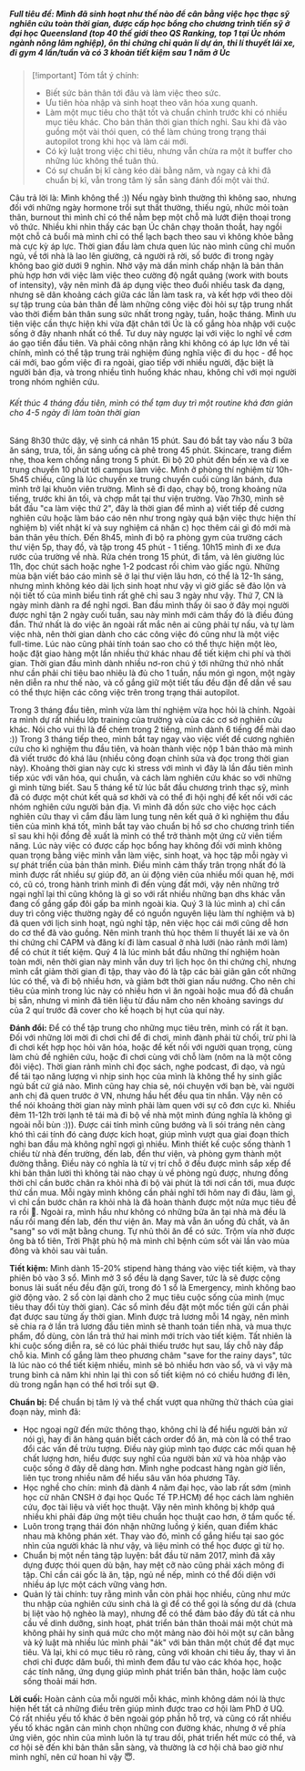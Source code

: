 ##### **Full tiêu đề:** Mình đã sinh hoạt như thế nào để cân bằng việc học thạc sỹ nghiên cứu toàn thời gian, được cấp học bổng cho chương trình tiến sỹ ở đại học Queensland (top 40 thế giới theo QS Ranking, top 1 tại Úc nhóm ngành nông lâm nghiệp), ôn thi chứng chỉ quản lí dự án, thi lí thuyết lái xe, đi gym 4 lần/tuần và có 3 khoản tiết kiệm sau 1 năm ở Úc

> [!important] Tóm tắt ý chính: 
>  - Biết sức bản thân tới đâu và làm việc theo sức. 
> - Ưu tiên hòa nhập và sinh hoạt theo văn hóa xung quanh.
> - Làm một mục tiêu cho thật tốt và chuẩn chỉnh trước khi có nhiều mục tiêu khác. Cho bản thân thời gian thích nghi. Sau khi đã vào guồng một vài thói quen, có thể làm chúng trong trạng thái autopilot trong khi học và làm cái mới.
> - Có kỷ luật trong việc chi tiêu, nhưng vẫn chừa ra một ít buffer cho những lúc không thể tuân thủ.
> - Có sự chuẩn bị kĩ càng kéo dài bằng năm, và ngay cả khi đã chuẩn bị kĩ, vẫn trong tâm lý sẵn sàng đánh đổi một vài thứ.

Câu trả lời là: Mình không thể :)) Nếu ngày bình thường thì không sao, nhưng đối với những ngày hormone trồi sụt thất thường, thiếu ngủ, nhức mỏi toàn thân, burnout thì mình chỉ có thể nằm bẹp một chỗ mà lướt điện thoại trong vô thức. Nhiều khi nhìn thấy các bạn Úc chân chạy thoăn thoắt, hay ngồi một chỗ cả buổi mà mình chỉ có thể lạch bạch theo sau vì không khỏe bằng mà cực kỳ áp lực. Thời gian đầu làm chưa quen lúc nào mình cũng chỉ muốn ngủ, về tới nhà là lao lên giường, cả người rã rời, số bước đi trong ngày không bao giờ dưới 9 nghìn.
Nhờ vậy mà dần mình chấp nhận là bản thân phù hợp hơn với việc làm việc theo cường độ ngắt quãng (work with bouts of intensity), vậy nên mình đã áp dụng việc theo đuổi nhiều task đa dạng, nhưng sẽ dãn khoảng cách giữa các lần làm task ra, và kết hợp với theo dõi sự tập trung của bản thân để làm những công việc đòi hỏi sự tập trung nhất vào thời điểm bản thân sung sức nhất trong ngày, tuần, hoặc tháng. 
Mình ưu tiên việc cần thực hiện khi vừa đặt chân tới Úc là cố gắng hòa nhập với cuộc sống ở đây nhanh nhất có thể. Tư duy này ngược lại với việc lo nghĩ về cơm áo gạo tiền đầu tiên. Và phải công nhận rằng khi không có áp lực lớn về tài chính, mình có thể tập trung trải nghiệm đúng nghĩa việc đi du học - để học cái mới, bao gồm việc đi ra ngoài, giao tiếp với nhiều người, đặc biệt là người bản địa, và trong nhiều tình huống khác nhau, không chỉ với mọi người trong nhóm nghiên cứu. 
###### Kết thúc 4 tháng đầu tiên, mình có thể tạm duy trì một routine khá đơn giản cho 4-5 ngày đi làm toàn thời gian
Sáng 8h30 thức dậy, vệ sinh cá nhân 15 phút. Sau đó bắt tay vào nấu 3 bữa ăn sáng, trưa, tối, ăn sáng uống cà phê trong 45 phút. Skincare, trang điểm nhẹ, thoa kem chống nắng trong 5 phút. Đi bộ 20 phút đến bến xe và đi xe trung chuyển 10 phút tới campus làm việc. Mình ở phòng thí nghiệm từ 10h-5h45 chiều, cũng là lúc chuyến xe trung chuyển cuối cùng lăn bánh, đưa mình trở lại khuôn viên trường. Mình sẽ đi dạo, chạy bộ, trong khoảng nửa tiếng, trước khi ăn tối, và chợp mắt tại thư viện trường. 
Vào 7h30, mình sẽ bắt đầu "ca làm việc thứ 2", đây là thời gian để mình a) viết tiếp đề cương nghiên cứu hoặc làm báo cáo nên như trong ngày quá bận việc thực hiện thí nghiệm b) viết nhật kí và suy nghiệm cá nhân c) học thêm cái gì đó mới mà bản thân yêu thích. 
Đến 8h45, mình đi bộ ra phòng gym của trường cách thư viện 5p, thay đồ, và tập trong 45 phút - 1 tiếng. 10h15 mình đi xe đưa rước của trường về nhà. Rửa chén trong 15 phút, đi tắm, và lên giường lúc 11h, đọc chút sách hoặc nghe 1-2 podcast rồi chìm vào giấc ngủ. Những mùa bận viết báo cáo mình sẽ ở lại thư viện lâu hơn, có thể là 12-1h sáng, nhưng mình không kéo dài lịch sinh hoạt như vậy vì giờ giấc sẽ đảo lộn và nội tiết tố của mình biểu tình rất ghê chỉ sau 3 ngày như vậy.
Thứ 7, CN là ngày mình dành ra để nghỉ ngơi. Ban đầu mình thấy ôi sao ở đây mọi người được nghỉ tận 2 ngày cuối tuần, sau này mình mới cảm thấy đó là điều đúng đắn. Thứ nhất là do việc ăn ngoài rất mắc nên ai cũng phải tự nấu, và tự làm việc nhà, nên thời gian dành cho các công việc đó cũng như là một việc full-time. Lúc nào cũng phải tính toán sao cho có thể thực hiện một lèo, hoặc đặt giao hàng một lần nhiều thứ khác nhau để tiết kiệm chi phí và thời gian. Thời gian đầu mình dành nhiều nơ-ron chú ý tới những thứ nhỏ nhất như cần phải chi tiêu bao nhiêu là đủ cho 1 tuần, nấu món gì ngon, một ngày nên diễn ra như thế nào, và cố gắng giữ một tiết tấu đều đặn để dần về sau có thể thực hiện các công việc trên trong trạng thái autopilot.

Trong 3 tháng đầu tiên, mình vừa làm thí nghiệm vừa học hỏi là chính. Ngoài ra mình dự rất nhiều lớp training của trường và của các cơ sở nghiên cứu khác. Nói cho vui thì là để chém trong 2 tiếng, mình dành 6 tiếng để mài dao :))
Trong 3 tháng tiếp theo, mình bắt tay ngay vào việc viết đề cương nghiên cứu cho kì nghiệm thu đầu tiên, và hoàn thành việc nộp 1 bản thảo mà mình đã viết trước đó khá lâu (nhiều công đoạn chỉnh sửa và đọc trong thời gian này). Khoảng thời gian này cực kì stress với mình vì đây là lần đầu tiên mình tiếp xúc với văn hóa, qui chuẩn, và cách làm nghiên cứu khác so với những gì mình từng biết. Sau 5 tháng kể từ lúc bắt đầu chương trình thạc sỹ, mình đã có được một chút kết quả sơ khởi và có thể đi hội nghị để kết nối với các nhóm nghiên cứu người bản địa. Vì mình đã dồn sức cho việc học cách nghiên cứu thay vì cắm đầu làm lung tung nên kết quả ở kì nghiệm thu đầu tiên của mình khá tốt, mình bắt tay vào chuẩn bị hồ sơ cho chương trình tiến sĩ sau khi hội đồng đề xuất là mình có thể trở thành một ứng cử viên tiềm năng. Lúc này việc có được cấp học bổng hay không đối với mình không quan trọng bằng việc mình vẫn làm việc, sinh hoạt, và học tập mỗi ngày vì sự phát triển của bản thân mình. Điều mình cảm thấy trân trọng nhất đó là mình được rất nhiều sự giúp đỡ, an ủi động viên của nhiều mối quan hệ, mới có, cũ có, trong hành trình mình đi đến vùng đất mới, vậy nên những trở ngại nghĩ lại thì cũng không là gì so với rất nhiều những bạn dhs khác vẫn đang cố gắng gấp đôi gấp ba mình ngoài kia. 
Quý 3 là lúc mình a) chỉ cần duy trì công việc thường ngày để có nguồn nguyên liệu làm thí nghiệm và b) đã quen với lịch sinh hoạt, ngủ nghỉ tập, nên việc học cái mới cũng dễ hơn do cơ thể đã vào guồng. 
Nên mình tranh thủ học thêm lí thuyết lái xe và ôn thi chứng chỉ CAPM và đăng kí đi làm casual ở nhà lưới (nào rảnh mới làm) để có chút ít tiết kiệm. Quý 4 là lúc mình bắt đầu những thí nghiệm hoàn toàn mới, nên thời gian này mình vẫn duy trì lịch học ôn thi chứng chỉ, nhưng mình cắt giảm thời gian đi tập, thay vào đó là tập các bài giãn gân cốt những lúc có thể, và đi bộ nhiều hơn, và giảm bớt thời gian nấu nướng. Cho nên chi tiêu của mình trong lúc này có nhiều hơn vì ăn ngoài hoặc mua đồ đã chuẩn bị sẵn, nhưng vì mình đã tiên liệu từ đầu năm cho nên khoảng savings dư của 2 quí trước đã cover cho kế hoạch bị hụt của quí này. 

**Đánh đổi:**
Để có thể tập trung cho những mục tiêu trên, mình có rất ít bạn. Đối với những lời mời đi chơi chỉ để đi chơi, mình đành phải từ chối, trừ phi là đi chơi kết hợp học hỏi văn hóa, hoặc để kết nối với người quan trọng, cùng làm chủ đề nghiên cứu, hoặc đi chơi cùng với chỗ làm (nôm na là một công đôi việc). Thời gian rảnh mình chỉ đọc sách, nghe podcast, đi dạo, và ngủ để tái tạo năng lượng vì nhịp sinh học của mình là không thể hy sinh giấc ngủ bất cứ giá nào. Mình cũng hay chia sẻ, nói chuyện với bạn bè, vài người anh chị đã quen trước ở VN, nhưng hầu hết đều qua tin nhắn. Vậy nên có thể nói khoảng thời gian này mình phải làm quen với sự cô đơn cực kì. Nhiều đêm 11-12h trời lạnh tê tái mà đi bộ về nhà một mình đúng nghĩa là không gì ngoài nỗi bùn :))). Được cái tính mình cũng bướng và lì sói tráng nên càng khó thì cái tính đó càng được kích hoạt, giúp mình vượt qua giai đoạn thích nghi ban đầu mà không nghĩ ngợi gì nhiều. 
Mình thiết kế cuộc sống thành 1 chiều từ nhà đến trường, đến lab, đến thư viện, và phòng gym thành một đường thẳng. Điều này có nghĩa là từ vị trí chỗ ở đều được mình sắp xếp để khi bản thân lười thì không tài nào chạy ù về phòng ngủ được, nhưng đồng thời chỉ cần bước chân ra khỏi nhà đi bộ vài phút là tới nơi cần tới, mua được thứ cần mua. Mỗi ngày mình không cần phải nghĩ tới hôm nay đi đâu, làm gì, vì chỉ cần bước chân ra khỏi nhà là đã hoàn thành được một nửa mục tiêu đề ra rồi 🤪.
Ngoài ra, mình hầu như không có những bữa ăn tại nhà mà đều là nấu rồi mang đến lab, đến thư viện ăn. May mà vẫn ăn uống đủ chất, và ăn "sang" so với mặt bằng chung. Tự nhủ thôi ăn để có sức. Trộm vía nhờ được ông bà tổ tiên, Trời Phật phù hộ mà mình chỉ bệnh cúm sốt vài lần vào mùa đông và khỏi sau vài tuần.

**Tiết kiệm:**
Mình dành 15-20% stipend hàng tháng vào việc tiết kiệm, và thay phiên bỏ vào 3 sổ. Mình mở 3 sổ đều là dạng Saver, tức là sẽ được cộng bonus lãi suất nếu đều đặn gửi, trong đó 1 sổ là Emergency, mình không bao giờ động vào. 2 sổ còn lại dành cho 2 mục tiêu cuộc sống của mình (mục tiêu thay đổi tùy thời gian). Các sổ mình đều đặt một mốc tiền gửi cần phải đạt được sau từng ấy thời gian.
Mình được trả lương mỗi 14 ngày, nên mình sẽ chia ra ở lần trả lương đầu tiên mình sẽ thanh toán tiền nhà, và mua thực phẩm, đồ dùng, còn lần trả thứ hai mình mới trích vào tiết kiệm. 
Tất nhiên là khi cuộc sống diễn ra, sẽ có lúc phải thiếu trước hụt sau, lấy chỗ này đắp chỗ kia. Mình cố gắng làm theo phương châm "save for the rainy days", tức là lúc nào có thể tiết kiệm nhiều, mình sẽ bỏ nhiều hơn vào sổ, và vì vậy mà trung bình cả năm khi nhìn lại thì con số tiết kiệm nó có chiều hướng đi lên, dù trong ngắn hạn có thể hơi trồi sụt 😅. 

**Chuẩn bị:**
Để chuẩn bị tâm lý và thể chất vượt qua những thử thách của giai đoạn này, mình đã:
- Học ngoại ngữ đến mức thông thạo, không chỉ là để hiểu người bản xứ nói gì, hay đi ăn hàng quán biết cách order đồ ăn, mà còn là có thể trao đổi các vấn đề trừu tượng. Điều này giúp mình tạo được các mối quan hệ chất lượng hơn, hiểu được suy nghĩ của người bản xứ và hòa nhập vào cuộc sống ở đây dễ dàng hơn. Mình nghe podcast hàng ngàn giờ liền, liên tục trong nhiều năm để hiểu sâu văn hóa phương Tây.
- Học nghề cho chín: mình đã dành 4 năm đại học, vào lab rất sớm (mình học cử nhân CNSH ở đại học Quốc Tế TP.HCM) để học cách làm nghiên cứu, đọc tài liệu và viết học thuật. Vậy nên mình không bị khớp quá nhiều khi phải đáp ứng một tiêu chuẩn học thuật cao hơn, ở tầm quốc tế.
- Luôn trong trạng thái đón nhận những luồng ý kiến, quan điểm khác nhau mà không phán xét. Thay vào đó, mình cố gắng hiểu tại sao góc nhìn của người khác là như vậy, và liệu mình có thể học được gì từ họ.
- Chuẩn bị một nền tảng tập luyện: bắt đầu từ năm 2017, mình đã xây dựng được thói quen dù bận, hay mệt cỡ nào cũng phải xách mông đi tập. Chỉ cần cái gốc là ăn, tập, ngủ nề nếp, mình có thể đối diện với nhiều áp lực một cách vững vàng hơn. 
- Quản lý tài chính: tuy rằng mình vẫn còn phải học nhiều, cũng như mức thu nhập của nghiên cứu sinh chả là gì để có thể gọi là sống dư dả (chưa bị liệt vào hộ nghèo là may), nhưng để có thể đảm bảo đầy đủ tất cả nhu cầu về dinh dưỡng, sinh hoạt, phát triển bản thân thoải mái một chút mà không phải hy sinh quá mức cho một mảng nào đòi hỏi một sự cân bằng và kỷ luật mà nhiều lúc mình phải "ák" với bản thân một chút để đạt mục tiêu. Vả lại, khi có mục tiêu rõ ràng, cũng với khoản chi tiêu ấy, thay vì ăn chơi chỉ được dăm buổi, thì mình đem đầu tư vào các khóa học, hoặc các tính năng, ứng dụng giúp mình phát triển bản thân, hoặc làm cuộc sống thoải mái hơn.

**Lời cuối:** 
Hoàn cảnh của mỗi người mỗi khác, mình không dám nói là thực hiện hết tất cả những điều trên giúp mình được trao cơ hội làm PhD ở UQ. Có rất nhiều yếu tố khác ở bên ngoài góp phần hỗ trợ, và cũng có rất nhiều yếu tố khác ngăn cản mình chọn những con đường khác, nhưng ở về phía ứng viên, góc nhìn của mình luôn là tự trau dồi, phát triển hết mức có thể, và cơ hội sẽ đến khi bản thân sẵn sàng, và thường là cơ hội chả bao giờ như mình nghĩ, nên cứ hoan hỉ vậy 😇.


